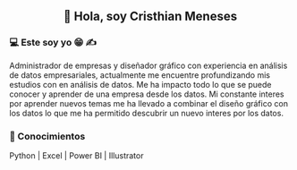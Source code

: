 <h2 align=center>👋 Hola, soy Cristhian Meneses</h2>
<h3>💻 Este soy yo &#128513 &#9997</h3>
<p>Administrador de empresas y diseñador gráfico con experiencia en análisis de datos empresariales, actualmente me encuentre profundizando mis estudios con
en análisis de datos.
Me ha impacto todo lo que se puede conocer y aprender de una empresa desde los datos.    
Mi constante interes por aprender nuevos temas me ha llevado a combinar el diseño gráfico con los datos
lo que me ha permitido descubrir un nuevo interes por los datos.</p>

<h3>&#128213 Conocimientos</h3>
Python | Excel | Power BI | Illustrator
 
